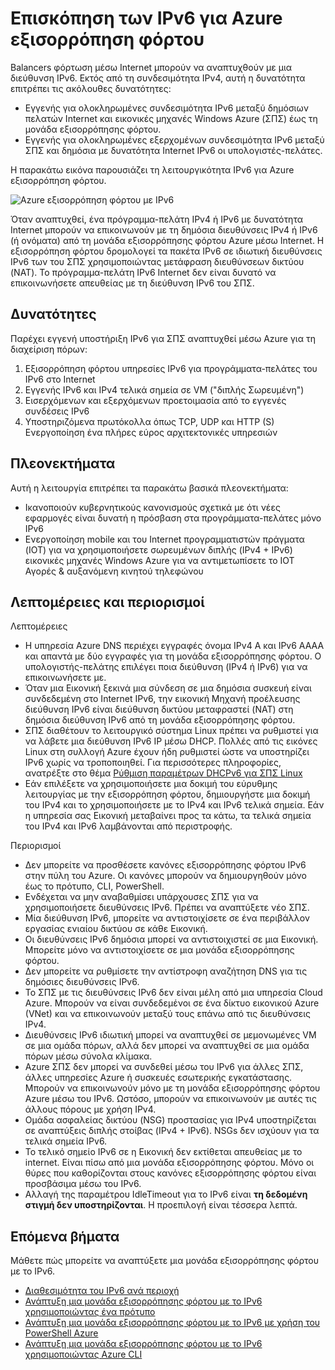 <properties
    pageTitle="Επισκόπηση των IPv6 για Azure εξισορρόπηση φόρτου | Microsoft Azure"
    description="Κατανόηση της υποστήριξη IPv6 για το πρόγραμμα εξισορρόπησης φόρτου Azure και εξισορρόπηση φόρτου ΣΠΣ."
    services="load-balancer"
    documentationCenter="na"
    authors="sdwheeler"
    manager="carmonm"
    editor=""
    keywords="το IPv6, azure εξισορρόπηση φόρτου, διπλή στοίβα, δημόσια ip, εγγενούς ipv6, mobile, iot"
/>
<tags
    ms.service="load-balancer"
    ms.devlang="na"
    ms.topic="article"
    ms.tgt_pltfrm="na"
    ms.workload="infrastructure-services"
    ms.date="09/14/2016"
    ms.author="sewhee"
/>

# <a name="overview-of-ipv6-for-azure-load-balancer"></a>Επισκόπηση των IPv6 για Azure εξισορρόπηση φόρτου

Balancers φόρτωση μέσω Internet μπορούν να αναπτυχθούν με μια διεύθυνση IPv6. Εκτός από τη συνδεσιμότητα IPv4, αυτή η δυνατότητα επιτρέπει τις ακόλουθες δυνατότητες:

* Εγγενής για ολοκληρωμένες συνδεσιμότητα IPv6 μεταξύ δημόσιων πελατών Internet και εικονικές μηχανές Windows Azure (ΣΠΣ) έως τη μονάδα εξισορρόπησης φόρτου.
* Εγγενής για ολοκληρωμένες εξερχομένων συνδεσιμότητα IPv6 μεταξύ ΣΠΣ και δημόσια με δυνατότητα Internet IPv6 οι υπολογιστές-πελάτες.

Η παρακάτω εικόνα παρουσιάζει τη λειτουργικότητα IPv6 για Azure εξισορρόπηση φόρτου.

![Azure εξισορρόπηση φόρτου με IPv6](./media/load-balancer-ipv6-overview/load-balancer-ipv6.png)

Όταν αναπτυχθεί, ένα πρόγραμμα-πελάτη IPv4 ή IPv6 με δυνατότητα Internet μπορούν να επικοινωνούν με τη δημόσια διευθύνσεις IPv4 ή IPv6 (ή ονόματα) από τη μονάδα εξισορρόπησης φόρτου Azure μέσω Internet. Η εξισορρόπηση φόρτου δρομολογεί τα πακέτα IPv6 σε ιδιωτική διευθύνσεις IPv6 των του ΣΠΣ χρησιμοποιώντας μετάφραση διευθύνσεων δικτύου (NAT). Το πρόγραμμα-πελάτη IPv6 Internet δεν είναι δυνατό να επικοινωνήσετε απευθείας με τη διεύθυνση IPv6 του ΣΠΣ.

## <a name="features"></a>Δυνατότητες

Παρέχει εγγενή υποστήριξη IPv6 για ΣΠΣ αναπτυχθεί μέσω Azure για τη διαχείριση πόρων:

1. Εξισορρόπηση φόρτου υπηρεσίες IPv6 για προγράμματα-πελάτες του IPv6 στο Internet
2. Εγγενής IPv6 και IPv4 τελικά σημεία σε VM ("διπλής Σωρευμένη")
3. Εισερχόμενων και εξερχόμενων προετοιμασία από το εγγενές συνδέσεις IPv6
4. Υποστηριζόμενα πρωτόκολλα όπως TCP, UDP και HTTP (S) Ενεργοποίηση ένα πλήρες εύρος αρχιτεκτονικές υπηρεσιών

## <a name="benefits"></a>Πλεονεκτήματα

Αυτή η λειτουργία επιτρέπει τα παρακάτω βασικά πλεονεκτήματα:

* Ικανοποιούν κυβερνητικούς κανονισμούς σχετικά με ότι νέες εφαρμογές είναι δυνατή η πρόσβαση στα προγράμματα-πελάτες μόνο IPv6
* Ενεργοποίηση mobile και του Internet προγραμματιστών πράγματα (IOT) για να χρησιμοποιήσετε σωρευμένων διπλής (IPv4 + IPv6) εικονικές μηχανές Windows Azure για να αντιμετωπίσετε το IOT Αγορές & αυξανόμενη κινητού τηλεφώνου

## <a name="details-and-limitations"></a>Λεπτομέρειες και περιορισμοί

Λεπτομέρειες

* Η υπηρεσία Azure DNS περιέχει εγγραφές όνομα IPv4 A και IPv6 AAAA και απαντά με δύο εγγραφές για τη μονάδα εξισορρόπησης φόρτου. Ο υπολογιστής-πελάτης επιλέγει ποια διεύθυνση (IPv4 ή IPv6) για να επικοινωνήσετε με.
* Όταν μια Εικονική ξεκινά μια σύνδεση σε μια δημόσια συσκευή είναι συνδεδεμένη στο Internet IPv6, την εικονική Μηχανή προέλευσης διεύθυνση IPv6 είναι διεύθυνση δικτύου μεταφραστεί (NAT) στη δημόσια διεύθυνση IPv6 από τη μονάδα εξισορρόπησης φόρτου.
* ΣΠΣ διαθέτουν το λειτουργικό σύστημα Linux πρέπει να ρυθμιστεί για να λάβετε μια διεύθυνση IPv6 IP μέσω DHCP. Πολλές από τις εικόνες Linux στη συλλογή Azure έχουν ήδη ρυθμιστεί ώστε να υποστηρίζει IPv6 χωρίς να τροποποιηθεί. Για περισσότερες πληροφορίες, ανατρέξτε στο θέμα [Ρύθμιση παραμέτρων DHCPv6 για ΣΠΣ Linux](load-balancer-ipv6-for-linux.md)
* Εάν επιλέξετε να χρησιμοποιήσετε μια δοκιμή του εύρυθμης λειτουργίας με την εξισορρόπηση φόρτου, δημιουργήστε μια δοκιμή του IPv4 και το χρησιμοποιήσετε με το IPv4 και IPv6 τελικά σημεία. Εάν η υπηρεσία σας Εικονική μεταβαίνει προς τα κάτω, τα τελικά σημεία του IPv4 και IPv6 λαμβάνονται από περιστροφής.

Περιορισμοί

* Δεν μπορείτε να προσθέσετε κανόνες εξισορρόπησης φόρτου IPv6 στην πύλη του Azure. Οι κανόνες μπορούν να δημιουργηθούν μόνο έως το πρότυπο, CLI, PowerShell.
* Ενδέχεται να μην αναβαθμίσει υπάρχουσες ΣΠΣ για να χρησιμοποιήσετε διευθύνσεις IPv6. Πρέπει να αναπτύξετε νέο ΣΠΣ.
* Μία διεύθυνση IPv6, μπορείτε να αντιστοιχίσετε σε ένα περιβάλλον εργασίας ενιαίου δικτύου σε κάθε Εικονική.
* Οι διευθύνσεις IPv6 δημόσια μπορεί να αντιστοιχιστεί σε μια Εικονική. Μπορείτε μόνο να αντιστοιχίσετε σε μια μονάδα εξισορρόπησης φόρτου.
* Δεν μπορείτε να ρυθμίσετε την αντίστροφη αναζήτηση DNS για τις δημόσιες διευθύνσεις IPv6.
* Το ΣΠΣ με τις διευθύνσεις IPv6 δεν είναι μέλη από μια υπηρεσία Cloud Azure. Μπορούν να είναι συνδεδεμένοι σε ένα δίκτυο εικονικού Azure (VNet) και να επικοινωνούν μεταξύ τους επάνω από τις διευθύνσεις IPv4.
* Διευθύνσεις IPv6 ιδιωτική μπορεί να αναπτυχθεί σε μεμονωμένες VM σε μια ομάδα πόρων, αλλά δεν μπορεί να αναπτυχθεί σε μια ομάδα πόρων μέσω σύνολα κλίμακα.
* Azure ΣΠΣ δεν μπορεί να συνδεθεί μέσω του IPv6 για άλλες ΣΠΣ, άλλες υπηρεσίες Azure ή συσκευές εσωτερικής εγκατάστασης. Μπορούν να επικοινωνούν μόνο με τη μονάδα εξισορρόπησης φόρτου Azure μέσω του IPv6. Ωστόσο, μπορούν να επικοινωνούν με αυτές τις άλλους πόρους με χρήση IPv4.
* Ομάδα ασφαλείας δικτύου (NSG) προστασίας για IPv4 υποστηρίζεται σε αναπτύξεις διπλής στοίβας (IPv4 + IPv6). NSGs δεν ισχύουν για τα τελικά σημεία IPv6.
* Το τελικό σημείο IPv6 σε η Εικονική δεν εκτίθεται απευθείας με το internet. Είναι πίσω από μια μονάδα εξισορρόπησης φόρτου. Μόνο οι θύρες που καθορίζονται στους κανόνες εξισορρόπησης φόρτου είναι προσβάσιμα μέσω του IPv6.
* Αλλαγή της παραμέτρου IdleTimeout για το IPv6 είναι **τη δεδομένη στιγμή δεν υποστηρίζονται**. Η προεπιλογή είναι τέσσερα λεπτά.

## <a name="next-steps"></a>Επόμενα βήματα

Μάθετε πώς μπορείτε να αναπτύξετε μια μονάδα εξισορρόπησης φόρτου με το IPv6.

* [Διαθεσιμότητα του IPv6 ανά περιοχή](https://go.microsoft.com/fwlink/?linkid=828357)
* [Ανάπτυξη μια μονάδα εξισορρόπησης φόρτου με το IPv6 χρησιμοποιώντας ένα πρότυπο](load-balancer-ipv6-internet-template.md)
* [Ανάπτυξη μια μονάδα εξισορρόπησης φόρτου με το IPv6 με χρήση του PowerShell Azure](load-balancer-ipv6-internet-ps.md)
* [Ανάπτυξη μια μονάδα εξισορρόπησης φόρτου με το IPv6 χρησιμοποιώντας Azure CLI](load-balancer-ipv6-internet-cli.md)

